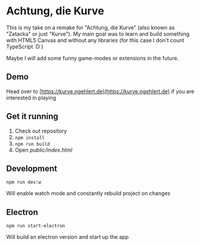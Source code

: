 # Achtung, die Kurve

This is my take on a remake for "Achtung, die Kurve" (also known as "Zatacka" or just "Kurve").
My main goal was to learn and build something with HTML5 Canvas and without any libraries (for this case I don't count TypeScript :D )

Maybe I will add some funny game-modes or extensions in the future.

## Demo
Head over to [https://kurve.ngehlert.de](https://kurve.ngehlert.de) if you are interested in playing

## Get it running

 1. Check out repository
 2. `npm install`
 3. `npm run build`
 4. Open *public/index.html*

 ## Development
 `npm run dev:w`

 Will enable watch mode and constantly rebuild project on changes

 ## Electron
 `npm run start-electron`

 Will build an electron version and start up the app

